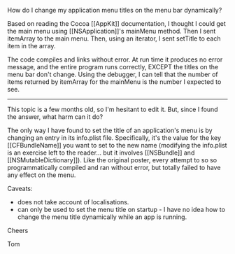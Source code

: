 How do I change my application menu titles on the menu bar dynamically?

Based on reading the Cocoa [[AppKit]] documentation, I thought I could get the main menu using [[NSApplication]]'s mainMenu method. Then I sent itemArray to the main menu. Then, using an iterator, I sent setTitle to each item in the array.

The code compiles and links without error. At run time it produces no error message, and the entire program runs correctly, EXCEPT the titles on the menu bar don't change.
Using the debugger, I can tell that the number of items returned by itemArray for the mainMenu is the number I expected to see.

----

This topic is a few months old, so I'm hesitant to edit it. But, since I found the answer, what harm can it do?

The only way I have found to set the title of an application's menu is by changing an entry in its info.plist file. Specifically, it's the value for the key [[CFBundleName]] you want to set to the new name (modifying the info.plist is an exercise left to the reader... but it involves [[NSBundle]] and [[NSMutableDictionary]]). Like the original poster, every attempt to so so programmatically compiled and ran without error, but totally failed to have any effect on the menu.

Caveats:

* does not take account of localisations. 
* can only be used to set the menu title on startup - I have no idea how to change the menu title dynamically while an app is running.


Cheers

Tom